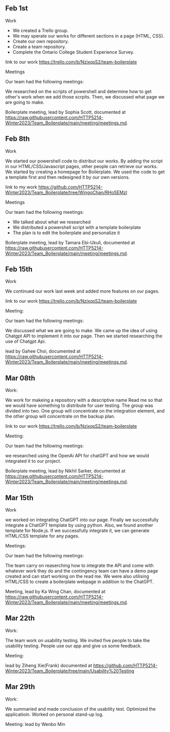 
## Feb 1st

Work

- We created a Trello group.
- We may sperate our works for different sections in a page (HTML, CSS).
- Create our own repository.
- Create a team repository.
- Complete the Ontario College Student Experience Survey.

link to our work https://trello.com/b/NzixqsS2/team-boilerplate


Meetings

Our team had the following meetings:

We researched on the scripts of powershell and determine how to get other's work
when we add those scrpits. Then, we discussed what page we are going to make.

Boilerplate meeting,
lead by Sophia Scott,
documented at https://raw.githubusercontent.com/HTTP5214-Winter2023/Team_Boilerplate/main/meeting/meetings.md.

## Feb 8th

Work

We started our powershell code to distribut our works. By adding the script in our HTML/CSS/Javascript
pages, other people can retrieve our works. We started by creating a homepage for Boilerplate. We used the
code to get a template first and then redesigned it by our own versions.

link to my work https://github.com/HTTP5214-Winter2023/Team_Boilerplate/tree/WingoChan/RHoSEMzI

Meetings

Our team had the following meetings:

- We talked about what we researched
- We distributed a powershell script with a template boilerplate
- The plan is to edit the boilerplate and personalize it

Boilerplate meeting,
lead by Tamara Ebi-Ukuli,
documented at https://raw.githubusercontent.com/HTTP5214-Winter2023/Team_Boilerplate/main/meeting/meetings.md.

## Feb 15th

Work

We continued our work last week and added more features on our pages.

link to our work https://trello.com/b/NzixqsS2/team-boilerplate

Meeting:

Our team had the following meetings:

We discussed what we are going to make. We came up the idea of using Chatgpt API to implement it into our page.
Then we started researching the use of Chatgpt Api.

lead by Gahee Choi,
documented at https://raw.githubusercontent.com/HTTP5214-Winter2023/Team_Boilerplate/main/meeting/meetings.md.




## Mar 08th

Work:

We work for makeing a repository with a descriptive name Read me so that we would have something to distribute for user testing. The group was divided into two. One group will concentrate on the integration element, and the other group will concentrate on the backup plan.

link to our work https://trello.com/b/NzixqsS2/team-boilerplate

Meeting:

Our team had the following meetings:

we researched using the OpenAi API for chatGPT and how we would integrated it to our project.

Boilerplate meeting,
lead by Nikhil Sarker,
documented at https://raw.githubusercontent.com/HTTP5214-Winter2023/Team_Boilerplate/main/meeting/meetings.md.

## Mar 15th

Work

we worked on integrating ChatGPT into our page. Finally we successfully integrate a ChatGPT template by using python. Also, we found another template for Node.js. If we successfully integrate it, we can generate HTML/CSS template for any pages.

Meetings:

Our team had the following meetings:

The team carry on reaserching how to integrate the API and come with whatever work they do and the contingency team can have a demo page created and can start working on the read me. We were also utilising HTML/CSS to create a boilerplate webpage in addition to the ChatGPT.

Meeting,
lead by Ka Wing Chan,
documented at https://raw.githubusercontent.com/HTTP5214-Winter2023/Team_Boilerplate/main/meeting/meetings.md.

## Mar 22th

Work:

The team work on usability testing. We invited five people to take the usability testing. People use our app and give us some feedback.

Meeting:

lead by Ziheng Xie(Frank)
documented at https://github.com/HTTP5214-Winter2023/Team_Boilerplate/tree/main/Usability%20Testing

## Mar 29th

Work:

We summaried and made conclusion of the usability test. Optimized the applicatioin. Worked on personal stand-up log.

Meeting:
lead by Wenbo Min

